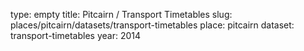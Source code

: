 type: empty
title: Pitcairn / Transport Timetables
slug: places/pitcairn/datasets/transport-timetables
place: pitcairn
dataset: transport-timetables
year: 2014
